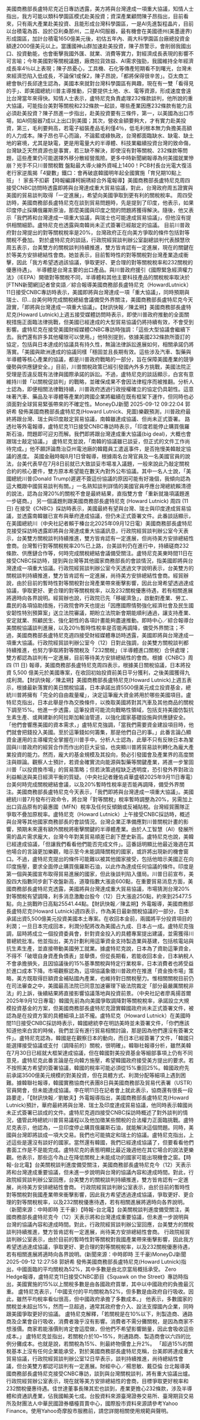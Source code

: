美國商務部長盧特尼克近日專訪透露，美方將與台灣達成一項重大協議，知情人士指出，我方可能以類科學園區模式赴美投資；資深產業顧問陳子昂指出，目前看來，只有兩大產業赴美投資、且能形成台灣科學園區，一是AI先進製程晶片，目前以台積電為首、設於亞利桑那州，二是AI伺服器，最有機會在美國德州(美墨邊界)形成園區，加計台積電1650億美元後，初估五年內、兩大科學園區台廠總投資金額達2000億美元以上。當護國神山群加速赴美投資，陳子昂警示，會削弱我國出口、投資動能，也會衝擊我國外匯、就業、消費等實力，對經濟成長表現的影響不可言喻；今年美國對等關稅議題，廠商拉貨效益、AI需求強勁，我國維持全年經濟成長率4％以上表現；陳子昂憂心，工具機、石化等傳產短期看不到曙光，台灣未來經濟恐陷入低成長，不論保1或保2，陳子昂說，「都將保得很辛苦」。亞太商工總會執行長邱達生認為，美國本來就對台灣科學園區有興趣，現在有一雙「看得見的手」、即美國總統川普主導推動，只要提供土地、水、電等資源，形成速度會遠比台灣當年來得快。知情人士表示，盧特尼克負責處理232條款談判，他所說的重大協議，可能指台美對等關稅和232條款一起談，哪些產業因應232條款有能力且必須赴美投資？陳子昂進一步指出，赴美投資要有三條件，第一，以美國為出口市場，如AI伺服器7成以上出口到美國；其次，營收金額要夠大，才有實力赴美投資，第三，毛利要夠高，若電子組裝產品毛利僅4％，低毛利根本無力負擔美高額的人力成本。陳子昂也平心而論，不論藍或綠執政，台灣都面臨缺水、缺電、缺土地的窘境，尤其是缺電，更是用電量大的半導體、科技業繼續投資台灣的致命傷，台灣缺乏天然資源也是事實，若三缺不解決，即使沒有對等關稅、232條款等問題，這些產業仍可能選擇外移分散經營風險。更多中時新聞網報導為何美國就業慘崩？兇手不只川普關稅戰 盤點最大導火線外資喊上1400！PCB村長台光電大復活 老行家逆風揭「4變數」鐵口：會再破底韓國明年起全國實施「育兒期10點上班」！ 家長不扣薪【時報編譯柯婉琇綜合外電報導】美國商務部長盧特尼克周四接受CNBC訪問時透露即將與台灣達成重大貿易協議，對此，台灣政府周五證實與美國的貿易談判取得「一定進展」，希望向美國爭取到更有利的關稅稅率。 周四受訪時，美國商務部長盧特尼克在談到貿易問題時，先是提到了印度，他表示，如果印度停止採購俄羅斯原油，那麼美國與印度之間的問題將獲得解決。隨後，他又表示「我們將和台灣達成一項重大協議，與瑞士也可能達成貿易協議」，但他沒有提供相關細節。盧特尼克也透露與南韓尚未正式簽署已經敲定的協議。 目前川普政府對台灣提出的對等關稅稅率是20%，台灣政府正在向美方爭取的條件包括對等關稅不疊加。 對於盧特尼克的談話，行政院經貿談判辦公室副總談判代表顏慧欣周五表示，台美雙方的關稅談判持續推進，雙方皆肯認有一定進展，現在的關鍵在於等美方安排總結性會商。她並表示，目前暫時性的對等關稅對台灣產業造成衝擊，因此「我方希望透過該協議，爭取更好、更合理的對等關稅稅率和232關稅的優惠待遇」。 半導體是台灣主要的出口產品。與川普政府援引《國際緊急經濟權力法》（IEEPA）開徵對等關稅不同，半導體和其他主要科技產品的關稅稅率取決於[FTNN新聞網]記者曾奕語／綜合報導美國商務部長盧特尼克（HowardLutnick）11日接受CNBC專訪時表示，美國即將與台灣達成一項「重大協議」，同時預期與瑞士、印...台美何時完成關稅總結會議備受外界關注，美國商務部長盧特尼克今天證實，「即將與台灣達成一項重大協議」。【財訊快報／陳孟朔】美國商務部長盧特尼克(Howard Lutnick)上週五接受媒體訪問時表示，即使川普政府推動的全面關稅措施正面臨法律挑戰，但美國已經達成的大型貿易協議仍將持續有效，不會受到影響。盧特尼克在接受美國財經媒體CNBC專訪時強調：「這些大型協議會繼續下去。我們還有許多其他權限可以使用。」他特別提到，依據美國232條款所簽訂的協定，包括與日本達成的協議具有持久性，無論法律訴訟進展如何，相關承諾仍將落實。「美國與歐洲達成的協議同樣「穩固並且長期有效。這些涉及汽車、製藥與半導體等核心產業的協議，都是川普政府戰略的一部分，旨在保障美國產業的競爭優勢與供應鏈安全。」目前，川普關稅政策已經引發國內外多方挑戰，美國法院正受理是否違反既有法律與國際承諾的訴訟。不過，盧特尼克的談話顯示，白宮有意維持川普「以關稅促談判」的戰略，並確保成果不會因法律程序而被推翻。分析人士認為，即便相關法律戰持續，川普政府透過行政授權確立的協定仍具韌性。這意味著汽車、藥品及半導體等產業的跨國企業將繼續在既有框架下運作，但同時也必須面對全球貿易緊張帶來的不確定性。MoneyDJ新聞 2025-09-12 09:22:04 郭妍希 發佈美國商務部長盧特尼克(Howard Lutnick、見圖)樂觀預測，川普政府最終將跟台灣、瑞士與印度敲定貿易協議，南韓雖達成協議、但尚未正式簽署。 路透社等外電報導，盧特尼克11日接受CNBC專訪時表示，「印度若能停止購買俄羅斯石油，問題即可迎刃而解。我們即將跟台灣達成重大協議(big deal)，大概也會跟瑞士敲定協議。」 盧特尼克並說，「南韓的協議雖已談妥，但正式的文件工作尚待完成。」他不願評論喬治亞州電池廠的韓籍員工遣返事件，是否拖慢美韓敲定協議的進度。 英國金融時報8月1日曾報導，根據兩名台灣官員及一名美國官員的說法，台美代表早在7月8日前就已大致談妥市場准入議題，一般來說此乃敲定關稅合約的核心要件，雙方原本希望能在數天內對外公布協議。其中一名人士說，「美國總統川普(Donald Trump)遲遲不簽這份協議的原因可能有好幾個，我傾向認為這大概跟中國貿易談判有關。」一名熟知談判詳情的美國官員呼應台灣總統賴清德的說法，認為台灣20%的關稅不會是最終結果，直指雙方會「重新就幾項議題進一步磋商。」 另一個議題則跟美國商務部長盧特尼克 (Howard Lutnick) 周四 (11 日) 在接受《CNBC》採訪時表示，美國最終有望與台灣、瑞士與印度達成貿易協議，並透露南韓雖已宣布與華府達成協議，但仍未正式簽署文件。此番談話顯示，在美國總統川（中央社記者賴于榛台北2025年09月12日電）美國商務部長盧特尼克接受採訪時透露即將與台灣達成重大協議訊息，行政院經貿談判辦公室今天表示，台美雙方關稅談判持續推進，雙方皆肯認有一定進展，但尚待美方安排總結性會商。台灣暫行對等關稅稅率20%已上路，台美談判仍在進行中，持續磋商232條款、供應鏈合作等，何時完成關稅總結會議備受關注。盧特尼克美東時間11日在接受CNBC採訪時，提到與台灣等其他國家商務部長的會談情況，指美國即將與台灣達成一項重大協議。行政院經貿談判辦公室今天透過文字說明表示，台美雙方的關稅談判持續推進，雙方皆肯認有一定進展，尚待美方安排總結性會商。經貿辦說，由於目前的暫時性對等關稅對台灣產業帶來衝擊影響，因此台灣希望透過達成協議，爭取更好、更合理的對等關稅稅率，以及232關稅優惠待遇，若有相關進展將適時向各界說明。經貿辦也說，行政院已先「移緩濟急」，啟動對產業、勞工、農民的各項協助措施，行政院會昨天也提出「因應國際情勢強化經濟社會及民生國安韌性特別預算案」送立法院審議，期盼立法院新會期能順利通過，讓支持產業、安定就業、照顧民生、強化韌性的各項計畫能夠盡速推動。即時中心／綜合報導台美關稅協議談判進展，以及20％暫時性稅率是否能再調降，備受外界關注；不過，美國商務部長盧特尼克週四接受財經媒體專訪時透露，美國即將與台灣達成一項重大協議。行政院經貿談判辦公室今（12）日對此強調，台美雙方關稅談判都持續推進，也努力爭取將對等關稅及「232關稅」（半導體進口關稅）合併處理；雙方都認為談判有一定進展，目前等待美方安排總結性的會商。根據《CNBC》周四 (11 日) 報導，美國商務部長盧特尼克周四表示，根據美日關稅協議，日本將投資 5,500 億美元於美國專案，在收回初始投資前美日平分獲利，之後美國獲得九成利潤。【財訊快報／陳孟朔】美國商務部長盧特尼克(Howard Lutnick)上週五表示，根據最新落實的美日關稅協議，日本承諾出資5500億美元成立投資基金，總統川普將擁有「完全的自由裁量權」，決定這筆龐大資金將用於哪些美國項目。盧特尼克指出，日本此舉是作為交換條件，以換取美國將對其汽車及其他商品的關稅下調至15%。他進一步透露，這筆投資可能流向戰略性領域，包括支持美國仿製抗生素生產、或興建新的阿拉斯加輸油管道，以強化國家基礎設施與供應鏈安全。「他們會響應美國的資本需求，」盧特尼克強調，「當我們需要資金建設項目時，他們就會把錢投入美國。至於這筆錢如何籌集，那是他們自己的事。」此番言論凸顯資金運用的主導權完全掌握在川普手中。分析人士認為，此舉不只有反映日本為鞏固與川普政府的經貿合作而作出的巨大妥協，也突顯川普將貿易談判轉化為龐大產業投資的能力。然而，龐大的基金規模及其投向，勢必引發國會及產業界的高度關注與辯論。觀察人士預計，若資金確實流向能源與製藥等關鍵產業，將進一步鞏固川普「以投資換市場」的貿易策略；但若決策過程缺乏透明度，恐引發外界對政治利益輸送與美日經濟平衡的質疑。（中央社記者鍾佑貞華盛頓2025年9月11日專電）台美何時完成關稅總結會議，以及20%暫時性稅率是否能再調降，備受外界關注。美國商務部長盧特尼克今天表示，「我們即將與台灣達成一項重大協議」。美國總統川普7月發布行政命令，將台灣「對等關稅」稅率暫時調整為20%，另需加上出口貨品原有的最惠國（MFN）稅率及任何反傾銷或反補貼稅。台灣經貿團隊正爭取不疊加原稅率。盧特尼克（Howard Lutnick）上午接受CNBC採訪時，概述與台灣等其他國家商務部長的會談情況。台灣企業正準備應對川普關稅計畫的影響，預期未來還有額外關稅將衝擊關鍵的半導體產業。由於人工智慧（AI）發展所需的晶片需求龐大，台灣今年對美貿易順差已創下歷史新高。盧特尼克也說，美韓已經達成協議，「但讓我們看看他們能否完成文件」。這番話明顯比他最近幾週在其他場合的言論更加樂觀，暗示至今未能調降關稅的國家，或許將出現新的機會窗口。不過，盧特尼克提出的條件可能難以被其他國家接受，包括他暗示美國正在向印度施壓，要求全面停止購買俄羅斯石油，以此作為達成任何協議的條件。印度是第一個與美國宣布取得貿易進展的國家，但此後談判陷入僵局。川普日前宣布，美股四大指數同步創下收盤新高，道瓊指數大漲逾600點，在重要貿易消息方面，美國商務部長盧特尼克透露，美國將與台灣達成重大貿易協議，市場猜測台灣20%對等關稅有望調降，利多消息激勵台股今（12）日大漲逾250點，約來到25477.5點，向上挑戰昨日高點25541.44點。【財訊快報／陳孟朔】外電報導，美國商務部長盧特尼克(Howard Lutnick)週四表示，作為美日最新關稅協議的一部分，日本承諾出資5,500億美元投資美國本土專案。在收回本金前，兩國將平分投資項目的利潤；一旦日本完成回本，利潤分配將改為美國占九成、日本占一成。盧特尼克強調，屆時將成立一個投資委員會，針對資金投入的具體專案提出建議，並需獲得川普總統批准。他並指出，美方計劃利用這筆資金支持製造業與基建，包括核電站與抗生素生產，並直接帶動美國勞工就業。據盧特尼克說，日本為了資助這筆資金，不得不「破壞自身資產負債表」並舉債，但從長期看，若能收回本金，日本納稅人不會承擔損失，且因協議後的15%基準關稅與特定行業稅率，日本消費者也將受益於進口成本下降。市場觀察認為，這項協議象徵川普政府在推進「資金換市場」策略，美方既取得巨額資金補貼國內產業，也維持對日關稅壓力。惟相關關稅目前仍在司法審查之中，美國最高法院已同意加速審理下級法院裁定「部分最嚴厲關稅非法」的上訴，後續結果將直接影響協議落地與投資前景。（中央社記者廖禹揚首爾2025年9月12日專電）韓國先前為向美國爭取調降對等關稅稅率，承諾設立大規模投資基金的方案，但美國商務部長盧特尼克證實韓國政府尚未正式簽署文件，被認為是在投資方案的具體細項上談不攏。盧特尼克（Howard Lutnick）在美國時間11日接受CNBC採訪時表示，韓國總統李在明訪美時並未簽署文件，「你們應該知道他來白宮的時候，我們並沒有進行貿易相關討論，那是因為他們還沒有簽署文件」。盧特尼克認為，韓國是在觀察日本的動向，而日本已經簽署了文件，「韓國只能選擇接受協議或支付（調降前的）關稅，很明確」。韓聯社報導分析，雖然美韓在7月30日已經就大框架達成協議，但在韓國對美投資基金等細部事項上仍有不同意見，盧特尼克此番言論是在向韓方施壓，希望韓國政府接受美方提出的要求。若不按照美方希望的簽署協議，韓國的稅率可能必須從15%重回25%。韓國政府先前承諾3500億美元規模的對美投資，但在具體方式、利潤分配等細項上遇到困難。據韓聯社報導，韓國實務協商代表團8日與美國商務部及貿易代表署（USTR）官員開會，但未能達成協議。李在明11日在記者會上就此表示，協商還有很長一段路要走，「【財訊快報／劉敏夫】外電報導指出，美國商務部長盧特尼克(Howard Lutnick)預計，華府最終將與台灣、瑞士及印度達成貿易協議，他同時表示韓國尚未正式簽署已談成的文件。盧特尼克週四接受CNBC採訪時概述了對外談判的情況，儘管此時總統川普貿易議程以及他加徵某些關稅的合法權力正面臨挑戰。盧特尼克表示，他認為，一旦印度停止購買俄羅斯石油，就能解決這個問題。同時，美國與台灣即將談成一項大交易。我們也可能搞定和瑞士的協議。盧特尼克指出，上述這些是還沒有談好的國家。當然還有韓國，我們已經達成協議了，但要看看他們書面工作是不是能完成。盧特尼克的表態明顯比最近幾週他在其它場合的說法更樂觀。他表示，那些迄今為止在降低關稅上未能成功的國家可能出現機會之窗。【時報-台北電】台美關稅談判進度備受關注，美國商務部長盧特尼克今（12）天表示將和台灣達成重要協議，但未進一步說明與台灣的協議內容和達成時間。對此，行政院經貿談判辦公室回應，台美雙方的關稅談判持續推進，雙方皆肯認有一定進展，尚待美方安排總結性會商。 行政院經貿談判辦公室表示，由於目前的暫時性對等關稅對我國產業帶來衝擊影響，因此我方希望透過達成協議，爭取更好、更合理的對等關稅稅率，以及232關稅優惠待遇，若有相關進展將適時向各界說明。（新聞來源：中時即時 王千豪）【時報-台北電】台美關稅談判進度備受關注，美國商務部長盧特尼克今（12）天表示將和台灣達成重要協議，但未進一步說明與台灣的協議內容和達成時間。對此，行政院經貿談判辦公室回應，台美雙方的關稅談判持續推進，雙方皆肯認有一定進展，尚待美方安排總結性會商。 行政院經貿談判辦公室表示，由於目前的暫時性對等關稅對我國產業帶來衝擊影響，因此我方希望透過達成協議，爭取更好、更合理的對等關稅稅率，以及232關稅優惠待遇，若有相關進展將適時向各界說明。(新聞來源：中時即時 王千豪)MoneyDJ新聞 2025-09-12 12:27:58 郭妍希 發佈美國商務部長盧特尼克(Howard Lutnick)指出，中國面臨的平均關稅為52%，其中多數是由北京當局概括承受。 Zero Hedge報導，盧特尼克11日接受CNBC節目《Squawk on the Street》專訪時指出，美國實施的15%以上關稅多數是由各國政府買單，其中以中國政府的負擔最沉重。 盧特尼克表示，「中國支付的平均關稅為52%，但多數是由政府自行吸收。因此，雖然平均稅率看似很高，但中國政府承擔了多數成本。」 他表示，多數國家的關稅並未超出15%，然而一旦超過，通常其政府會介入、設法支撐國內企業，同時跟美國爭取更好的協議。 盧特尼克解釋，「若關稅是在10%以下，則製造商、通路商及企業會自行吸收，消費者幾乎沒有影響。消費者不需分攤關稅，是因為商家不想漲價。商家若能漲價則肯定會這麼做，但他們不希望影響銷量，因此會吸收這些成本。」 盧特尼克並指出，若關稅介於10~15%，則通路商、製造商會以六四的比例分攤成本。也就是說，若關稅為15%、則最終物價會上升2%。 「超過15%的關稅基本上沒有任何企業能承受，對於美國商務部長盧特尼克稱，台美即將達成重大貿易協議，行政院經貿談判辦公室12日早表示，談判持續推進，尚待總結性會議，但台美雙方都認可談判有一定進展。財經中心／楊思敏、戴亞倫 台北報導美國商務部長盧特尼克接受CNBC專訪，談到與台灣關稅談判，將有重大協議出爐。行政院經貿辦公室表示，現在就等美方安排總結性的會商，目標爭取更好稅率和232關稅優惠待遇。佳世達董事長陳其宏也談到，產業更擔心232條款，涉及半導體和資通訊產業，佔我國輸美七成。台股資料來源臺灣證券交易所、臺灣期貨交易所及財團法人中華民國證券櫃檯買賣中心，國際股市資料來源請參考Yahoo Finance。使用Yahoo奇摩股市服務前，請您詳閱相關使用規範與聲明。